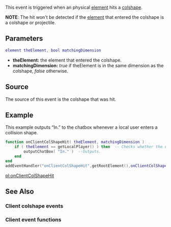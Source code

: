 This event is triggered when an physical [element](/element.md "wikilink") hits a [colshape](/colshape.md "wikilink").

**NOTE**: The hit won't be detected if the [element](/element.md "wikilink") that entered the colshape is a colshape or projectile.

Parameters
----------

``` lua
element theElement, bool matchingDimension
```

-   **theElement:** the element that entered the colshape.
-   **matchingDimension:** *true* if theElement is in the same dimension as the colshape, *false* otherwise.

Source
------

The source of this event is the colshape that was hit.

Example
-------

This example outputs “In.” to the chatbox whenever a local user enters a collision shape.

``` lua
function onClientColShapeHit( theElement, matchingDimension )
    if ( theElement == getLocalPlayer() ) then  -- Checks whether the entering element is the local player
        outputChatBox( "In." )  --Outputs.
    end
end
addEventHandler("onClientColShapeHit",getRootElement(),onClientColShapeHit)
```

[pl:onClientColShapeHit](/pl:onClientColShapeHit.md "wikilink")

See Also
--------

### Client colshape events

### Client event functions
